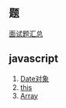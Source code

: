 ## 题
[面试题汇总](books/Interview_questions.md)
## javascript
1. [Date对象](books/date.md)
2. [this](books/this.md)
3. [Array](books/Array.md)
## 
